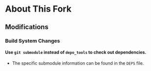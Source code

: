 # About This Fork

## Modifications

### Build System Changes

#### Use `git submodule` instead of `depo_tools` to check out dependencies.

- The specific submodule information can be found in the `DEPS` file.
